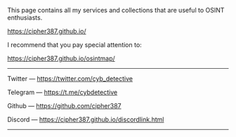 This page contains all my services and collections that are useful to OSINT enthusiasts.

https://cipher387.github.io/


I recommend that you pay special attention to:

https://cipher387.github.io/osintmap/

<hr>

Twitter — https://twitter.com/cyb_detective

Telegram — https://t.me/cybdetective

Github — https://github.com/cipher387

Discord — https://cipher387.github.io/discordlink.html

<hr>


